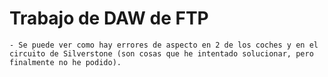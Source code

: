 # Trabajo de DAW de FTP

    - Se puede ver como hay errores de aspecto en 2 de los coches y en el circuito de Silverstone (son cosas que he intentado solucionar, pero finalmente no he podido).
